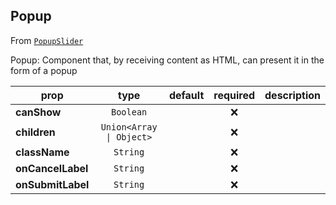 
## Popup

From [`PopupSlider`](PopupSlider)

Popup:
Component that, by receiving content as HTML,
can present it in the form of a popup

prop | type | default | required | description
---- | :----: | :-------: | :--------: | -----------
**canShow** | `Boolean` |  | :x: | 
**children** | `Union<Array \| Object>` |  | :x: | 
**className** | `String` |  | :x: | 
**onCancelLabel** | `String` |  | :x: | 
**onSubmitLabel** | `String` |  | :x: | 



